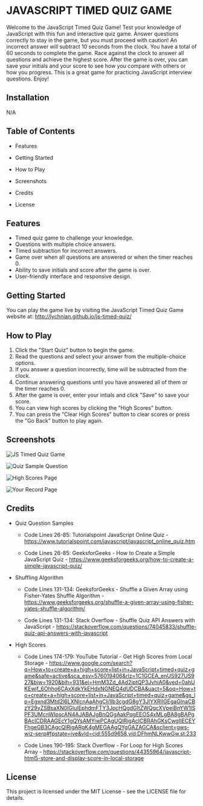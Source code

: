 # JAVASCRIPT TIMED QUIZ GAME

Welcome to the JavaScript Timed Quiz Game! Test your knowledge of JavaScript with this fun and interactive quiz game. Answer questions correctly to stay in the game, but you must proceed with caution! An incorrect answer will subtract 10 seconds from the clock. You have a total of 60 seconds to complete the game. Race against the clock to answer all questions and achieve the highest score. After the game is over, you can save your initials and your score to see how you compare with others or how you progress. This is a great game for practicing JavaScript interview questions. Enjoy!


## Installation

N/A


## Table of Contents

- Features

- Getting Started

- How to Play

- Screenshots
  
- Credits

- License


## Features

- Timed quiz game to challenge your knowledge.
- Questions with multiple choice answers.
- Timed subtraction for incorrect answers.
- Game over when all questions are answered or when the timer reaches 0.
- Ability to save initials and score after the game is over.
- User-friendly interface and responsive design.


## Getting Started

You can play the game live by visiting the JavaScript Timed Quiz Game website at:
http://lychnian.github.io/js-timed-quiz/


## How to Play

1. Click the "Start Quiz" button to begin the game.
2. Read the questions and select your answer from the multiple-choice options.
3. If you answer a question incorrectly, time will be subtracted from the clock.
4. Continue answering questions until you have answered all of them or the timer reaches 0.
5. After the game is over, enter your intials and click "Save" to save your score.
6. You can view high scores by clicking the "High Scores" button.
7. You can press the "Clear High Scores" button to clear scores or press the "Go Back" button to play again.


## Screenshots


![JS Timed Quiz Game](https://github.com/Lychnian/js-timed-quiz/assets/140586279/fa0f2c7e-b269-49c2-b8d6-3487e206e5d2)


![Quiz Sample Question](https://github.com/Lychnian/js-timed-quiz/assets/140586279/59c685df-35bd-41ec-bca5-90260fd7f8e8)


![High Scores Page](https://github.com/Lychnian/js-timed-quiz/assets/140586279/89f8421e-23e2-4484-a7c2-ce911c372ef1)


![Your Record Page](https://github.com/Lychnian/js-timed-quiz/assets/140586279/b8bc4a23-764b-4f39-9f9c-ad35d1735504)



## Credits

- Quiz Question Samples

    - Code Lines 26-85: Tutorialspoint JavaScript Online Quiz - https://www.tutorialspoint.com/javascript/javascript_online_quiz.htm

    - Code Lines 26-85: GeeksforGeeks - How to Create a Simple JavaScript Quiz - https://www.geeksforgeeks.org/how-to-create-a-simple-javascript-quiz/

- Shuffling Algorithm

    - Code Lines 131-134: GeeksforGeeks - Shuffle a Given Array using Fisher-Yates Shuffle Algorithm - https://www.geeksforgeeks.org/shuffle-a-given-array-using-fisher-yates-shuffle-algorithm/

    - Code Lines 131-134: Stack Overflow - Shuffle Quiz API Answers with JavaScript - https://stackoverflow.com/questions/74045833/shuffle-quiz-api-answers-with-javascript

- High Scores

    - Code Lines 174-179: YouTube Tutorial - Get High Scores from Local Storage - https://www.google.com/search?q=How+to+create+a+high+score+list+in+JavaScript+timed+quiz+game&safe=active&sca_esv=576019406&rlz=1C1GCEA_enUS927US927&biw=1920&bih=931&ei=HmM3Zd_4Ad2jptQP3JvhiA0&ved=0ahUKEwjf_6Ohho6CAxXdkYkEHdxNGNEQ4dUDCBA&uact=5&oq=How+to+create+a+high+score+list+in+JavaScript+timed+quiz+game&gs_lp=Egxnd3Mtd2l6LXNlcnAaAhgCIj1Ib3cgdG8gY3JlYXRlIGEgaGlnaCBzY29yZSBsaXN0IGluIEphdmFTY3JpcHQgdGltZWQgcXVpeiBnYW1lSPF3UMcnWIpscAN4AJABAJgBnQGgAakPqgEEOS4xMLgBA8gBAPgBAcICDRAAGEcY1gQYsAMYiwPCAgUQIRigAcICBRAhGKsCwgIIECEYFhgeGB3CAgcQIRigARgK4gMEGAAgQYgGAZAGCA&sclient=gws-wiz-serp#fpstate=ive&vld=cid:555d9658,vid:DFhmNLKwwGw,st:233

    - Code Lines 190-195: Stack Overflow - For Loop for High Scores Array - https://stackoverflow.com/questions/44355964/javascript-html5-store-and-display-score-in-local-storage


## License

This project is licensed under the MIT License - see the LICENSE file for details.






